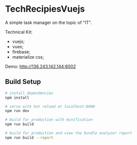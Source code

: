 # TechRecipiesVuejs
A simple task manager on the topic of "IT".

Technical Kit:
+ vuejs;
+ vuex;
+ firebase;
+ materialize css;

Demo: http://136.243.142.144:8002

## Build Setup

``` bash
# install dependencies
npm install

# serve with hot reload at localhost:8080
npm run dev

# build for production with minification
npm run build

# build for production and view the bundle analyzer report
npm run build --report
